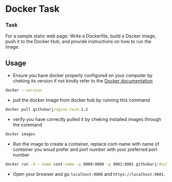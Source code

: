 # Docker Task

### Task

For a sample static web page: Write a Dockerfile, build a Docker image, push it to the Docker Hub, and provide instructions on how to run the image.  

## Usage

- Ensure you have docker properly configured on your computer by cheking its version if not kindly refer to the [Docker documentation](https://docs.docker.com/desktop/)  

```cmd
docker --version
```

- pull the docker image from docker hub by running this command  

```cmd
docker pull githubarj/nginx-task:1.2
```

- verify you have correctly pulled it by cheking installed images through the command

```cmd
docker images
```

- Run the image to create a container, replace cont-name with name of container you woud prefer and port number with your preferred port number

```cmd
docker run -d --name cont-name -p 9000:9000 -p 9001:9001 githubarj/docker-task:1.0
```

- Open your browser and go `localhost:9000` and `https://localhost:9001`.
